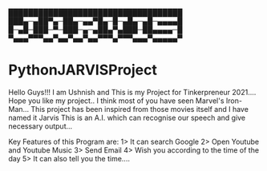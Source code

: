 
███████████████████████████████████
███▄─▄██▀▄─██▄─▄▄▀█▄─█─▄█▄─▄█─▄▄▄▄█
█─▄█─███─▀─███─▄─▄██▄▀▄███─██▄▄▄▄─█
▀▄▄▄▀▀▀▄▄▀▄▄▀▄▄▀▄▄▀▀▀▄▀▀▀▄▄▄▀▄▄▄▄▄▀

# PythonJARVISProject
Hello Guys!!! I am Ushnish and This is my Project for Tinkerpreneur 2021.... Hope you like my project..
I think most of you have seen Marvel's Iron-Man... This project has been inspired from those movies itself and I have named it Jarvis
This is an A.I. which can recognise our speech and give necessary output...

Key Features of this Program are: 
1> It can search Google
2> Open Youtube and Youtube Music
3> Send Email
4> Wish you according to the time of the day
5> It can also tell you the time....

